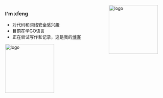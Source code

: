 <img src="https://github-readme-stats.vercel.app/api?username=fidjiw&show_icons=true" alt="logo" height="160" align="right" style="margin: 5px; margin-bottom: 20px;" />     

### I'm xfeng
-  对代码和网络安全感兴趣
-  目前在学GO语言
-  正在尝试写作和记录，这是我的[博客](https://xfeng.fun)
 <img src="https://github-profile-trophy.vercel.app/?username=fidjiw&theme=flat&column=7" alt="logo" height="160" align="center" style="margin: auto; margin-bottom: 20px;" /> 
